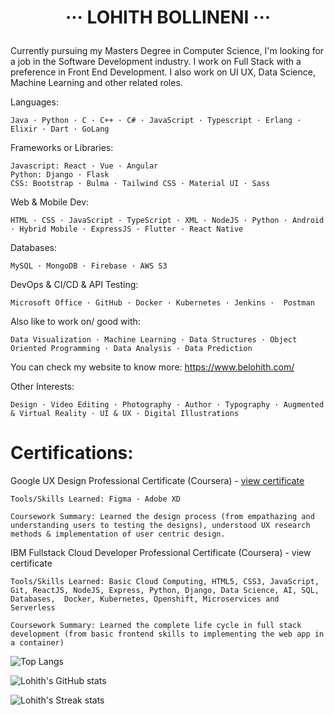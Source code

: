# <p align="center"> ··· LOHITH BOLLINENI ··· </p>

Currently pursuing my Masters Degree in Computer Science, I'm looking for a job in the Software Development industry. I work on Full Stack with a preference in Front End Development.  I also work on UI UX, Data Science, Machine Learning and other related roles.

Languages: 
  ```
  Java · Python · C · C++ · C# · JavaScript · Typescript · Erlang · Elixir · Dart · GoLang
  ```
Frameworks or Libraries: 
  ```
  Javascript: React · Vue · Angular
  Python: Django · Flask 
  CSS: Bootstrap · Bulma · Tailwind CSS · Material UI · Sass
  ```
Web & Mobile Dev:
  ```
  HTML · CSS · JavaScript · TypeScript · XML · NodeJS · Python · Android · Hybrid Mobile · ExpressJS · Flutter · React Native
  ```
Databases:
  ```
  MySQL · MongoDB · Firebase · AWS S3
  ```
DevOps & CI/CD & API Testing:
  ```
  Microsoft Office · GitHub · Docker · Kubernetes · Jenkins ·  Postman
  ```
Also like to work on/ good with:
  ```
  Data Visualization · Machine Learning · Data Structures · Object Oriented Programming · Data Analysis · Data Prediction
  ```

You can check my website to know more: https://www.belohith.com/

Other Interests:
  ```
  Design · Video Editing · Photography · Author · Typography · Augmented & Virtual Reality · UI & UX · Digital Illustrations
  ```

# Certifications:

Google UX Design Professional Certificate (Coursera) - [view certificate](https://www.coursera.org/account/accomplishments/professional-cert/QLMAEPEF32W5)
```
Tools/Skills Learned: Figma · Adobe XD

Coursework Summary: Learned the design process (from empathazing and understanding users to testing the designs), understood UX research methods & implementation of user centric design.
```


IBM Fullstack Cloud Developer Professional Certificate (Coursera) - view certificate
```
Tools/Skills Learned: Basic Cloud Computing, HTML5, CSS3, JavaScript, Git, ReactJS, NodeJS, Express, Python, Django, Data Science, AI, SQL, Databases,  Docker, Kubernetes, Openshift, Microservices and Serverless

Coursework Summary: Learned the complete life cycle in full stack development (from basic frontend skills to implementing the web app in a container)
```


![Top Langs](https://github-readme-stats.vercel.app/api/top-langs/?username=belohith&layout=compact&theme=onedark)

![Lohith's GitHub stats](https://github-readme-stats.vercel.app/api?username=belohith&theme=onedark)

![Lohith's Streak stats](https://github-readme-streak-stats.herokuapp.com/?user=belohith&theme=onedark)




